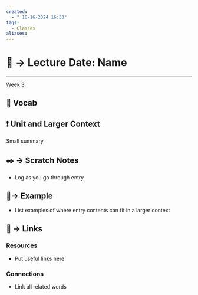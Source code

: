 ```yaml
---
created:
  - " 10-16-2024 16:33"
tags:
  - Classes
aliases:
---
```


# 📗 -> Lecture Date: Name
---
[Week 3](https://missing.cs.ucdavis.edu/modules/linux%20&%20the%20cli/advanced-cli/)

## 🎤 Vocab


## ❗ Unit and Larger Context
Small summary

## ✒️ -> Scratch Notes
- Log as you go through entry

## 🧪-> Example
- List examples of where entry contents can fit in a larger context

## 🔗 -> Links
### Resources
- Put useful links here

### Connections
- Link all related words
